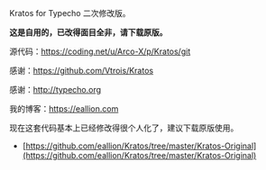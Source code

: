 Kratos for Typecho 二次修改版。

**这是自用的，已改得面目全非，请下载原版。**

源代码：https://coding.net/u/Arco-X/p/Kratos/git

感谢：https://github.com/Vtrois/Kratos

感谢：http://typecho.org

我的博客：https://eallion.com

现在这套代码基本上已经修改得很个人化了，建议下载原版使用。
- [https://github.com/eallion/Kratos/tree/master/Kratos-Original](https://github.com/eallion/Kratos/tree/master/Kratos-Original)
